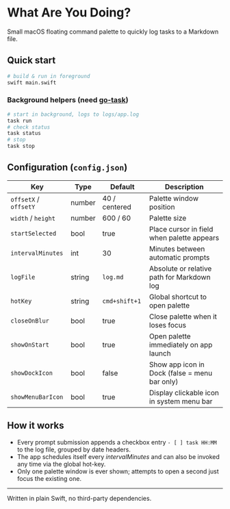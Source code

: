 # What Are You Doing?

Small macOS floating command palette to quickly log tasks to a Markdown file.

## Quick start

```bash
# build & run in foreground
swift main.swift
```

### Background helpers (need [go-task](https://taskfile.dev))

```bash
# start in background, logs to logs/app.log
task run
# check status
task status
# stop
task stop
```

## Configuration (`config.json`)

Key                   | Type   | Default       | Description
----------------------|--------|---------------|----------------------------------------------
`offsetX` / `offsetY` | number | 40 / centered | Palette window position
`width` / `height`    | number | 600 / 60      | Palette size
`startSelected`       | bool   | true          | Place cursor in field when palette appears
`intervalMinutes`     | int    | 30            | Minutes between automatic prompts
`logFile`             | string | `log.md`      | Absolute or relative path for Markdown log
`hotKey`              | string | `cmd+shift+1` | Global shortcut to open palette
`closeOnBlur`         | bool   | true          | Close palette when it loses focus
`showOnStart`         | bool   | true          | Open palette immediately on app launch
`showDockIcon`        | bool   | false         | Show app icon in Dock (false = menu bar only)
`showMenuBarIcon`     | bool   | true          | Display clickable icon in system menu bar

## How it works

* Every prompt submission appends a checkbox entry `- [ ] task HH:MM` to the log file, grouped by date headers.
* The app schedules itself every *intervalMinutes* and can also be invoked any time via the global hot-key.
* Only one palette window is ever shown; attempts to open a second just focus the existing one.

---
Written in plain Swift, no third-party dependencies. 